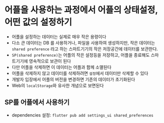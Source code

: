 # 어플을 사용하는 과정에서 어플의 상태설정, 어떤 값의 설정하기

- 어플을 설정하는 데이터는 실제로 매우 작은 용령이다
- 다소 큰 데이터는 DB 를 사용하거나, 파일을 사용하여 생성하지만, 작은 데이터는 `shared preference` 라고 하는 스마트기기의
  작은 저장공간에 데이터를 보관한다.
- `SP(shared preference)`는 어플의 작은 설정등을 저장하고, 어플을 종료해도 스마트기기에 영속적으로 보관이 된다
- 다만 어플을 삭제하면 이 데이터는 어플과 함께 소멸된다
- 어플을 삭제하지 않고 데이터를 삭제하려면 `설정`에서 데이터만 삭제할 수 있다
- 개발자 입장에서 어플의 버전을 변경하면 기존의 데이터가 초기화된다
- Web의 `localStorage`와 유사한 개념으로 보면된다

## SP를 어플에서 사용하기

- dependencies 설정: `flutter pub add settings_ui shared_preferences`
